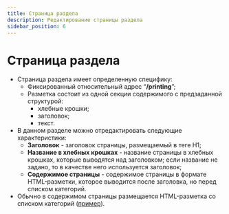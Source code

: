 ```yaml
---
title: Страница раздела
description: Редактирование страницы раздела
sidebar_position: 6
---
```


# Страница раздела
* Страница раздела имеет определенную специфику:
    + Фиксированный относительный адрес  “__/printing__”;
    + Разметка состоит из одной секции содержимого c предзаданной структурой:
        + хлебные крошки;
        + заголовок;
        + текст.
* В данном разделе можно отредактировать следующие характеристики:
    + __Заголовок__ - заголовок страницы, размещаемый в теге H1;
    + __Название в хлебных крошках__ - название страницы в хлебных крошках, которые выводятся над заголовком; если название не задано, то в качестве него используется заголовок;
    + __Содержимое страницы__ - содержимое страницы в формате HTML-разметки, которое выводится после заголовка, но перед списком категорий.
* Обычно в содержимом страницы размещается HTML-разметка со списком категорий ([пример](https://demo.pixlpark.ru/printing)).